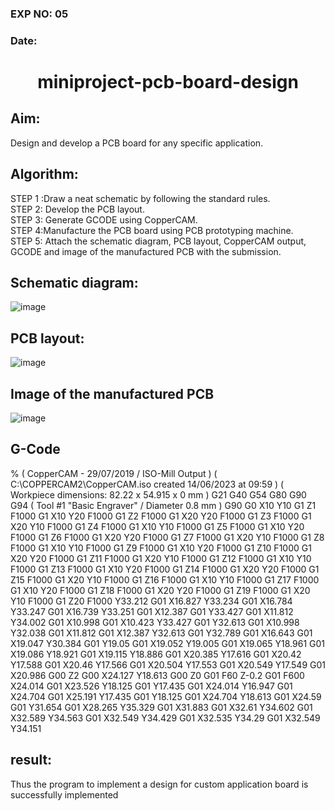 ### EXP NO: 05

### Date: 

# <p align = "center"> miniproject-pcb-board-design 
## Aim:
Design and develop a PCB board for any specific application.
## Algorithm:
STEP 1 :Draw a neat schematic by following the standard rules.\
STEP 2: Develop the PCB layout.\
STEP 3: Generate GCODE using CopperCAM.\
STEP 4:Manufacture the PCB board using PCB prototyping machine.\
STEP 5: Attach the schematic diagram, PCB layout, CopperCAM output, GCODE and image of the manufactured PCB with the submission.

## Schematic diagram:
![image](https://github.com/Kumaravel655/miniproject-board/assets/75235334/6045c1e4-24f4-41f6-8670-2429be9e6d7c)
## PCB layout:
![image](https://github.com/Kumaravel655/miniproject-board/assets/75235334/123f6502-d2aa-497c-bafe-2abf3d79dba3)
## Image of the manufactured PCB
![image](https://github.com/Kumaravel655/miniproject-board/assets/75235334/6205aada-6917-4ba6-967e-2cb066c0f11e)
## G-Code 
% ( CopperCAM - 29/07/2019 / ISO-Mill Output ) ( C:\COPPERCAM2\CopperCAM.iso created 14/06/2023 at 09:59 ) ( Workpiece dimensions: 82.22 x 54.915 x 0 mm ) G21 G40 G54 G80 G90 G94 ( Tool #1 "Basic Engraver" / Diameter 0.8 mm ) G90
G0 X10 Y10
G1 Z1 F1000
G1 X10 Y20 F1000
G1 Z2 F1000
G1 X20 Y20 F1000
G1 Z3 F1000
G1 X20 Y10 F1000
G1 Z4 F1000
G1 X10 Y10 F1000
G1 Z5 F1000
G1 X10 Y20 F1000
G1 Z6 F1000
G1 X20 Y20 F1000
G1 Z7 F1000
G1 X20 Y10 F1000
G1 Z8 F1000
G1 X10 Y10 F1000
G1 Z9 F1000
G1 X10 Y20 F1000
G1 Z10 F1000
G1 X20 Y20 F1000
G1 Z11 F1000
G1 X20 Y10 F1000
G1 Z12 F1000
G1 X10 Y10 F1000
G1 Z13 F1000
G1 X10 Y20 F1000
G1 Z14 F1000
G1 X20 Y20 F1000
G1 Z15 F1000
G1 X20 Y10 F1000
G1 Z16 F1000
G1 X10 Y10 F1000
G1 Z17 F1000
G1 X10 Y20 F1000
G1 Z18 F1000
G1 X20 Y20 F1000
G1 Z19 F1000
G1 X20 Y10 F1000
G1 Z20 F1000
Y33.212 G01 X16.827 Y33.234 G01 X16.784 Y33.247 G01 X16.739 Y33.251 G01 X12.387 G01 Y33.427 G01 X11.812 Y34.002 G01 X10.998 G01 X10.423 Y33.427 G01 Y32.613 G01 X10.998 Y32.038 G01 X11.812 G01 X12.387 Y32.613 G01 Y32.789 G01 X16.643 G01 X19.047 Y30.384 G01 Y19.05 G01 X19.052 Y19.005 G01 X19.065 Y18.961 G01 X19.086 Y18.921 G01 X19.115 Y18.886 G01 X20.385 Y17.616 G01 X20.42 Y17.588 G01 X20.46 Y17.566 G01 X20.504 Y17.553 G01 X20.549 Y17.549 G01 X20.986 G00 Z2 G00 X24.127 Y18.613 G00 Z0 G01 F60 Z-0.2 G01 F600 X24.014 G01 X23.526 Y18.125 G01 Y17.435 G01 X24.014 Y16.947 G01 X24.704 G01 X25.191 Y17.435 G01 Y18.125 G01 X24.704 Y18.613 G01 X24.59 G01 Y31.654 G01 X28.265 Y35.329 G01 X31.883 G01 X32.61 Y34.602 G01 X32.589 Y34.563 G01 X32.549 Y34.429 G01 X32.535 Y34.29 G01 X32.549 Y34.151
## result:
Thus the program to implement a design for custom application board is successfully implemented
